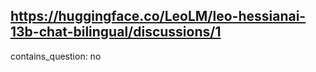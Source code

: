 ## https://huggingface.co/LeoLM/leo-hessianai-13b-chat-bilingual/discussions/1

contains_question: no